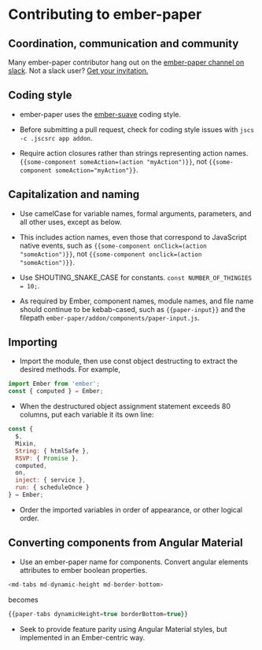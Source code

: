 # Contributing to ember-paper

## Coordination, communication and community

Many ember-paper contributor hang out on the [ember-paper channel on slack](https://embercommunity.slack.com/messages/ember-paper/). Not a slack user? [Get your invitation.](https://ember-community-slackin.herokuapp.com/)

## Coding style

* ember-paper uses the [ember-suave](https://github.com/DockYard/ember-suave) coding style.

* Before submitting a pull request,
check for coding style issues with  `jscs -c .jscsrc app addon`.

* Require action closures rather than strings representing action names.
`{{some-component someAction=(action "myAction")}}`, not `{{some-component someAction="myAction"}}`.

## Capitalization and naming

* Use camelCase for variable names, formal arguments, parameters, and all other uses, except as below.

* This includes action names, even those that correspond to JavaScript native events, such as
`{{some-component onClick=(action "someAction")}}`, not `{{some-component onclick=(action "someAction")}}`.

* Use SHOUTING_SNAKE_CASE for constants. `const NUMBER_OF_THINGIES = 10;`.

* As required by Ember, component names, module names, and file name should continue to be kebab-cased, such as
`{{paper-input}}` and the filepath `ember-paper/addon/components/paper-input.js`.

## Importing

* Import the module, then use const object destructing to extract the desired methods. For example,
```javascript
import Ember from 'ember';
const { computed } = Ember;
```

* When the destructured object assignment statement exceeds 80 columns, put each variable it its own line:
```javascript
const {
  $,
  Mixin,
  String: { htmlSafe },
  RSVP: { Promise },
  computed,
  on,
  inject: { service },
  run: { scheduleOnce }
} = Ember;
```
* Order the imported variables in order of appearance, or other logical order.

## Converting components from Angular Material

* Use an ember-paper name for components. Convert angular elements attributes to ember boolean properties.
```javascript
<md-tabs md-dynamic-height md-border-bottom>
```
becomes
```javascript
{{paper-tabs dynamicHeight=true borderBottom=true}}
```

* Seek to provide feature parity using Angular Material styles, but implemented in an Ember-centric way.

